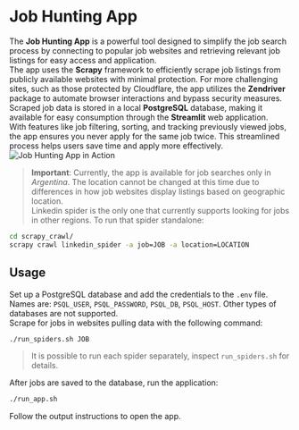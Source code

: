 # Job Hunting App

The **Job Hunting App** is a powerful tool designed to simplify the job search process by connecting to popular job websites and retrieving relevant job listings for easy access and application.  
The app uses the **Scrapy** framework to efficiently scrape job listings from publicly available websites with minimal protection. For more challenging sites, such as those protected by Cloudflare, the app utilizes the **Zendriver** package to automate browser interactions and bypass security measures.
Scraped job data is stored in a local **PostgreSQL** database, making it available for easy consumption through the **Streamlit** web application.  
With features like job filtering, sorting, and tracking previously viewed jobs, the app ensures you never apply for the same job twice. This streamlined process helps users save time and apply more effectively.  
![Job Hunting App in Action](assets/jobs_hunting_demo.gif)  

> **Important**: Currently, the app is available for job searches only in *Argentina*. The location cannot be changed at this time due to     differences in how job websites display listings based on geographic location.  
Linkedin spider is the only one that currently supports looking for jobs in other regions. To run that spider standalone:
```bash
cd scrapy_crawl/
scrapy crawl linkedin_spider -a job=JOB -a location=LOCATION
```

## Usage
Set up a PostgreSQL database and add the credentials to the `.env` file. Names are: `PSQL_USER`, `PSQL_PASSWORD`, `PSQL_DB`, `PSQL_HOST`. Other types of databases are not supported.  
Scrape for jobs in websites pulling data with the following command:  
```bash
./run_spiders.sh JOB
```
> It is possible to run each spider separately, inspect `run_spiders.sh` for details.

After jobs are saved to the database, run the application: 
```bash
./run_app.sh
```
Follow the output instructions to open the app.
